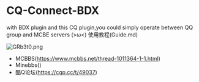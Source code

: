 # CQ-Connect-BDX
with BDX plugin and this CQ plugin,you could simply operate between QQ group and MCBE servers (>ω&lt;)
使用教程(Guide.md)

![GRb3t0.png](https://s1.ax1x.com/2020/04/08/GRb3t0.png)


- MCBBS(https://www.mcbbs.net/thread-1011364-1-1.html)
- Minebbs()
- 酷Q论坛(https://cqp.cc/t/49037)
